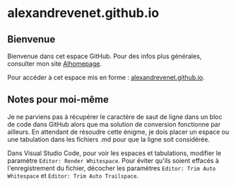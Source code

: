 # alexandrevenet.github.io

## Bienvenue

Bienvenue dans cet espace GitHub. Pour des infos plus générales, consulter mon site [Alhomepage](https://www.alhomepage.com "Alhomepage").

Pour accéder à cet espace mis en forme : [alexandrevenet.github.io](https://alexandrevenet.github.io "GitHub Page Alexandre Venet").

## Notes pour moi-même

Je ne parviens pas à récupérer le caractère de saut de ligne dans un bloc de code dans GitHub alors que ma solution de conversion fonctionne par ailleurs. En attendant de résoudre cette énigme, je dois placer un espace ou une tabulation dans les fichiers .md pour que la ligne soit considérée.

Dans Visual Studio Code, pour voir les espaces et tabulations, modifier le paramètre `Editor: Render Whitespace`. Pour éviter qu'ils soient effacés à l'enregistrement du fichier, décocher les paramètres `Editor: Trim Auto Whitespace` et `Editor: Trim Auto Trailspace`.

